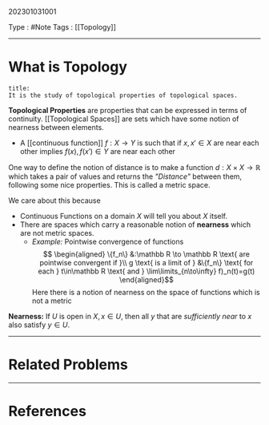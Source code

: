202301031001

Type : #Note
Tags : [[Topology]]

---
# What is Topology
```ad-note
title:
It is the study of topological properties of topological spaces.
```

**Topological Properties** are properties that can be expressed in terms of continuity.
[[Topological Spaces]] are sets which have some notion of nearness between elements.
- A [[continuous function]] $f:X\to Y$ is such that if $x,x'\in X$ are near each other implies $f(x),f(x')\in Y$ are near each other

One way to define the notion of distance is to make a function $d:X\times X \to \mathbb R$ which takes a pair of values and returns the _"Distance"_ between them, following some nice properties. This is called a metric space.
 
We care about this because
- Continuous Functions on  a domain $X$ will tell you about $X$ itself.
- There are spaces which carry a reasonable notion of **nearness** which are not metric spaces.
	- *Example:* Pointwise convergence of functions
	  $$
	  \begin{aligned}
	  \{f_n\} &:\mathbb R \to \mathbb R \text{ are pointwise convergent if }\\
	  g \text{ is a limit of } &\{f_n\} \text{ for each } t\in\mathbb R \text{ and } \lim\limits_{n\to\infty} f)_n(t)=g(t) 
	  \end{aligned}$$
	  Here there is a notion of nearness on the space of functions which is not a metric

**Nearness:** If $U$ is open in $X,x\in U$, then all $y$ that are _sufficiently near_ to $x$ also satisfy $y\in U$.

---
# Related Problems

---
# References
